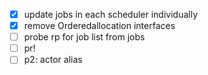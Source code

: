 - [x] update jobs in each scheduler individually
- [x] remove Orderedallocation interfaces
- [ ] probe rp for job list from jobs
- [ ] pr!
- [ ] p2: actor alias
